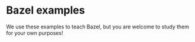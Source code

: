 # Bazel examples

We use these examples to teach Bazel, but you are welcome to study them
for your own purposes!
